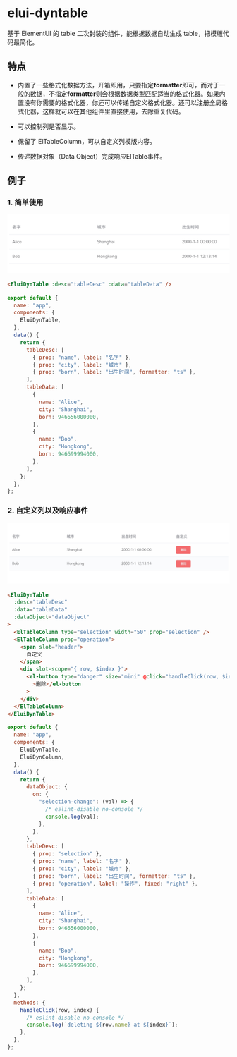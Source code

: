 # elui-dyntable

基于 ElementUI 的 table 二次封装的组件，能根据数据自动生成 table，把模版代码最简化。

## 特点

- 内置了一些格式化数据方法，开箱即用，只要指定**formatter**即可，而对于一般的数据，不指定**formatter**则会根据数据类型匹配适当的格式化器。如果内置没有你需要的格式化器，你还可以传递自定义格式化器。还可以注册全局格式化器，这样就可以在其他组件里直接使用，去除重复代码。

- 可以控制列是否显示。

- 保留了 ElTableColumn，可以自定义列模版内容。
- 传递数据对象（Data Object）完成响应ElTable事件。

## 例子

### 1. 简单使用

![](./assets/Snipaste_2020-08-22_18-07-26.jpg)

```html
<EluiDynTable :desc="tableDesc" :data="tableData" />
```

```js
export default {
  name: "app",
  components: {
    EluiDynTable,
  },
  data() {
    return {
      tableDesc: [
        { prop: "name", label: "名字" },
        { prop: "city", label: "城市" },
        { prop: "born", label: "出生时间", formatter: "ts" },
      ],
      tableData: [
        {
          name: "Alice",
          city: "Shanghai",
          born: 946656000000,
        },
        {
          name: "Bob",
          city: "Hongkong",
          born: 946699994000,
        },
      ],
    };
  },
};
```

### 2. 自定义列以及响应事件

![](./assets/Snipaste_2020-08-22_17-58-40.jpg)

```html
<EluiDynTable
  :desc="tableDesc"
  :data="tableData"
  :dataObject="dataObject"
>
  <ElTableColumn type="selection" width="50" prop="selection" />
  <ElTableColumn prop="operation">
    <span slot="header">
      自定义
    </span>
    <div slot-scope="{ row, $index }">
      <el-button type="danger" size="mini" @click="handleClick(row, $index)"
        >删除</el-button
      >
    </div>
  </ElTableColumn>
</EluiDynTable>
```

```js
export default {
  name: "app",
  components: {
    EluiDynTable,
    EluiDynColumn,
  },
  data() {
    return {
      dataObject: {
        on: {
          "selection-change": (val) => {
            /* eslint-disable no-console */
            console.log(val);
          },
        },
      },
      tableDesc: [
        { prop: "selection" },
        { prop: "name", label: "名字" },
        { prop: "city", label: "城市" },
        { prop: "born", label: "出生时间", formatter: "ts" },
        { prop: "operation", label: "操作", fixed: "right" },
      ],
      tableData: [
        {
          name: "Alice",
          city: "Shanghai",
          born: 946656000000,
        },
        {
          name: "Bob",
          city: "Hongkong",
          born: 946699994000,
        },
      ],
    };
  },
  methods: {
    handleClick(row, index) {
      /* eslint-disable no-console */
      console.log(`deleting ${row.name} at ${index}`);
    },
  },
};
```
